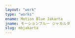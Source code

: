 ```yaml
---
layout: "work"
type: "works"
ename: Motion Blue Jakarta
jname: モーションブルー ジャカルタ
slug: mbjakarta
---
```

